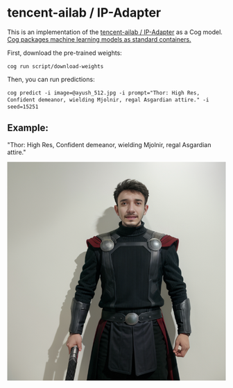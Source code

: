 # tencent-ailab / IP-Adapter

This is an implementation of the [tencent-ailab / IP-Adapter](https://github.com/tencent-ailab/IP-Adapter) as a Cog model. [Cog packages machine learning models as standard containers.](https://github.com/replicate/cog)

First, download the pre-trained weights:

    cog run script/download-weights

Then, you can run predictions:

    cog predict -i image=@ayush_512.jpg -i prompt="Thor: High Res, Confident demeanor, wielding Mjolnir, regal Asgardian attire." -i seed=15251


## Example:

"Thor: High Res, Confident demeanor, wielding Mjolnir, regal Asgardian attire."

![alt text](output.0.png)
